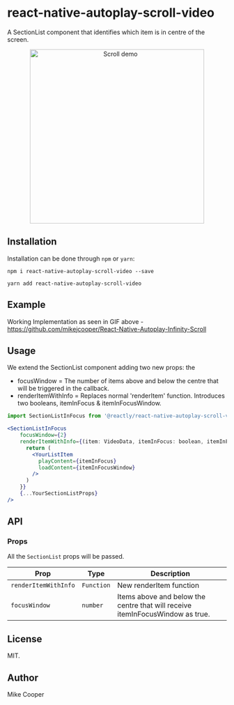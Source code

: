 # react-native-autoplay-scroll-video

<!-- <p>
<img src="https://travis-ci.org/APSL/react-native-autoplay-scroll-video.svg?branch=master" />
<img src="https://img.shields.io/npm/dm/react-native-autoplay-scroll-video.svg" />
<img src="https://img.shields.io/npm/dt/react-native-autoplay-scroll-video.svg" />
</p> -->

A SectionList component that identifies which item is in centre of the screen.

<p align="center">
<img src="https://i.imgflip.com/36ezfp.gif" alt="Scroll demo" width="400">
</p>


## Installation

Installation can be done through `npm` or `yarn`:

```shell
npm i react-native-autoplay-scroll-video --save
```

```shell
yarn add react-native-autoplay-scroll-video
```

## Example

Working Implementation as seen in GIF above - https://github.com/mikejcooper/React-Native-Autoplay-Infinity-Scroll

## Usage

We extend the SectionList component adding two new props: the

- focusWindow = The number of items above and below the centre that will be triggered in the callback.
- renderItemWithInfo = Replaces normal 'renderItem' function. Introduces two booleans, itemInFocus & itemInFocusWindow. 


```js
import SectionListInFocus from '@reactly/react-native-autoplay-scroll-video'
```

```jsx
<SectionListInFocus
    focusWindow={2}
    renderItemWithInfo={(item: VideoData, itemInFocus: boolean, itemInFocusWindow: boolean) => {
      return (
        <YourListItem
          playContent={itemInFocus}
          loadContent={itemInFocusWindow}
        />
      )
    }}
    {...YourSectionListProps}
/>
```


## API

### Props

All the `SectionList` props will be passed.

| **Prop**                    | **Type**                         | **Description**                                                                                |
| --------------------------- | -------------------------------- | ---------------------------------------------------------------------------------------------- |
| `renderItemWithInfo`        | `Function`                       | New renderItem function                                                           |
| `focusWindow`               | `number`                         | Items above and below the centre that will receive itemInFocusWindow as true.                                    |

## License

MIT.

## Author

Mike Cooper
